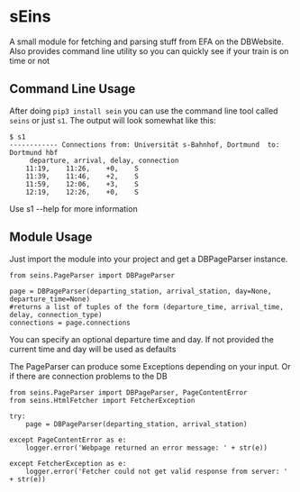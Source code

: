 sEins
============

A small module for fetching and parsing stuff from EFA on the DBWebsite. Also provides command line utility
so you can quickly see if your train is on time or not


Command Line Usage
-------------

After doing `pip3 install sein` you can use the command line tool called `seins` or just `s1`. The output will look
somewhat like this:

    $ s1
    ------------ Connections from: Universität s-Bahnhof, Dortmund  to: Dortmund hbf
         departure, arrival, delay, connection
        11:19,    11:26,    +0,    S
        11:39,    11:46,    +2,    S
        11:59,    12:06,    +3,    S
        12:19,    12:26,    +0,    S

Use s1 --help for more information


Module Usage
---------

Just import the module into your project and get a DBPageParser instance.

    from seins.PageParser import DBPageParser

    page = DBPageParser(departing_station, arrival_station, day=None, departure_time=None)
    #returns a list of tuples of the form (departure_time, arrival_time, delay, connection_type)
    connections = page.connections

You can specify an optional departure time and day. If not provided the current time and day will be used as defaults

The PageParser can produce some Exceptions depending on your input. Or if there are connection problems to the DB

    from seins.PageParser import DBPageParser, PageContentError
    from seins.HtmlFetcher import FetcherException

    try:
        page = DBPageParser(departing_station, arrival_station)

    except PageContentError as e:
        logger.error('Webpage returned an error message: ' + str(e))

    except FetcherException as e:
        logger.error('Fetcher could not get valid response from server: ' + str(e))

